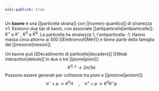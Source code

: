 ```yaml
---
wiki-publish: true
---
```

Un **kaone** è una [[particella strana]] con [[numero quantico]] di stranezza $\pm1$. Esistono due tipi di kaoni, con associate [[antiparticella|antiparticelle]]: $K^{+}$ e $K^{-}$, $K^{0}$ e $\bar{K}^{0}$. La particella ha stranezza 1, l'antiparticella -1. Hanno massa circa attorno ai 500 [[Elettronvolt|MeV]] e fanno parte della famiglia dei [[mesone|mesoni]].

Un kaone può [[Decadimento di particelle|decadere]] [[Weak interaction|debole]] in due o tre [[pione|pioni]]:
$$K^{0,\pm} \rightarrow 2\pi / 3\pi$$
Possono essere generati per collisione tra pioni e [[protone|protoni]]:
$$\pi^{-} + p \rightarrow K^{0}\Lambda \quad, \quad \pi^{+}+p \rightarrow K^{0}K^{-}p$$
